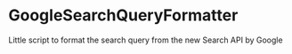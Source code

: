 GoogleSearchQueryFormatter
==========================

Little script to format the search query from the new Search API by Google